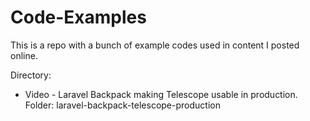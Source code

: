 # Code-Examples
This is a repo with a bunch of example codes used in content I posted online.

Directory:
- Video - Laravel Backpack making Telescope usable in production.
  Folder: laravel-backpack-telescope-production
